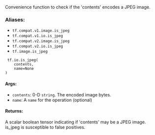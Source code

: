 Convenience function to check if the 'contents' encodes a JPEG image.
### Aliases:
- `tf.compat.v1.image.is_jpeg`
- `tf.compat.v1.io.is_jpeg`
- `tf.compat.v2.image.is_jpeg`
- `tf.compat.v2.io.is_jpeg`
- `tf.image.is_jpeg`

```
 tf.io.is_jpeg(
    contents,
    name=None
)
```
#### Args:
- `contents`: 0-D `string`. The encoded image bytes.
- `name`: A `name` for the operation (optional)
#### Returns:
A scalar boolean tensor indicating if 'contents' may be a JPEG image. is_jpeg is susceptible to false positives.

